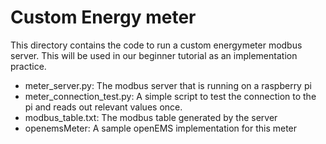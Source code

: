 # Custom Energy meter
This directory contains the code to run a custom energymeter modbus server. 
This will be used in our beginner tutorial as an implementation practice.

- meter_server.py: The modbus server that is running on a raspberry pi
- meter_connection_test.py: A simple script to test the connection to the pi and reads out relevant values once.
- modbus_table.txt: The modbus table generated by the server
- openemsMeter: A sample openEMS implementation for this meter